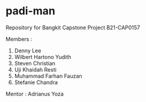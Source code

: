 # padi-man
Repository for Bangkit Capstone Project B21-CAP0157

Members :
1. Denny Lee 
2. Wilbert Hartono Yudith 
3. Steven Christian 
4. Uji Khaidah Resti 
5. Muhammad Farhan Fauzan 
6. Stefanie Chandra 

Mentor : Adrianus Yoza
